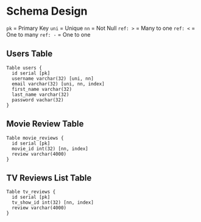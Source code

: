 # Schema Design

`pk` = Primary Key
`uni` = Unique
`nn` = Not Null
`ref: >` = Many to one
`ref: <` = One to many
`ref: -` = One to one

## Users Table

```
Table users {
  id serial [pk]
  username varchar(32) [uni, nn]
  email varchar(32) [uni, nn, index]
  first_name varchar(32)
  last_name varchar(32)
  password vachar(32)
}
```

## Movie Review Table

```
Table movie_reviews {
  id serial [pk]
  movie_id int(32) [nn, index]
  review varchar(4000)
}
```

## TV Reviews List Table

```
Table tv_reviews {
  id serial [pk]
  tv_show_id int(32) [nn, index]
  review varchar(4000)
}
```
